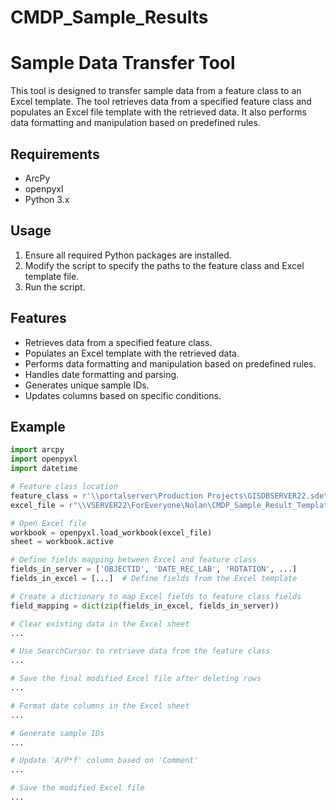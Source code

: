 # CMDP_Sample_Results

# Sample Data Transfer Tool

This tool is designed to transfer sample data from a feature class to an Excel template. The tool retrieves data from a specified feature class and populates an Excel file template with the retrieved data. It also performs data formatting and manipulation based on predefined rules.

## Requirements

- ArcPy
- openpyxl
- Python 3.x

## Usage

1. Ensure all required Python packages are installed.
2. Modify the script to specify the paths to the feature class and Excel template file.
3. Run the script.

## Features

- Retrieves data from a specified feature class.
- Populates an Excel template with the retrieved data.
- Performs data formatting and manipulation based on predefined rules.
- Handles date formatting and parsing.
- Generates unique sample IDs.
- Updates columns based on specific conditions.

## Example

```python
import arcpy
import openpyxl
import datetime

# Feature class location
feature_class = r'\\portalserver\Production Projects\GISDBSERVER22.sde\HUD_LGIM.DBO.State_Lab_Samples'
excel_file = r"\\VSERVER22\ForEveryone\Nolan\CMDP_Sample_Result_Template - Excel.xlsx" 

# Open Excel file
workbook = openpyxl.load_workbook(excel_file)
sheet = workbook.active

# Define fields mapping between Excel and feature class
fields_in_server = ['OBJECTID', 'DATE_REC_LAB', 'ROTATION', ...]
fields_in_excel = [...]  # Define fields from the Excel template

# Create a dictionary to map Excel fields to feature class fields
field_mapping = dict(zip(fields_in_excel, fields_in_server))

# Clear existing data in the Excel sheet
...

# Use SearchCursor to retrieve data from the feature class
...

# Save the final modified Excel file after deleting rows
...

# Format date columns in the Excel sheet
...

# Generate sample IDs
...

# Update 'A/P*f' column based on 'Comment'
...

# Save the modified Excel file
...